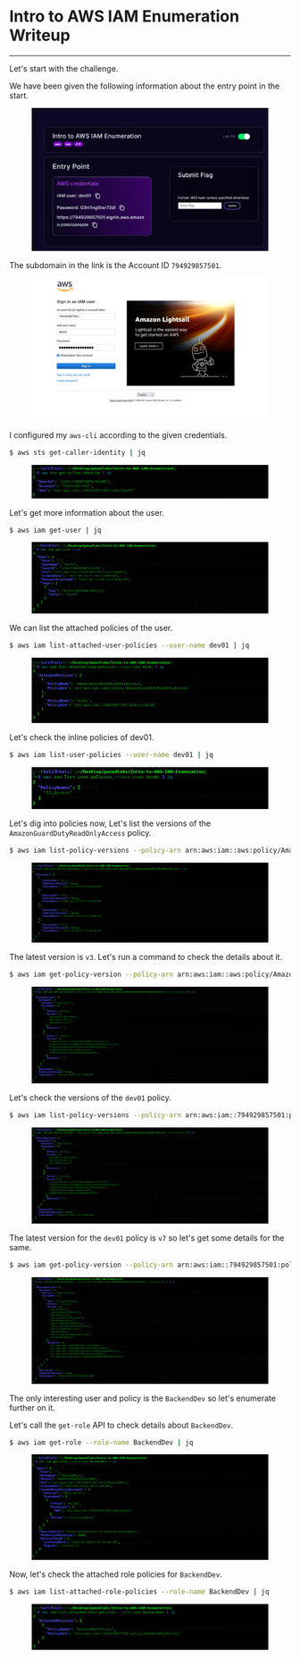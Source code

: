 # Intro to AWS IAM Enumeration Writeup

<hr/>

Let's start with the challenge.

We have been given the following information about the entry point in the start.
<figure><img src="../src/Intro-to-AWS-IAM-Enumeration/entry.png" alt="Information about the entry point."></figure>

The subdomain in the link is the Account ID `794929857501`.
<figure><img src="../src/Intro-to-AWS-IAM-Enumeration/1.png" alt="Logging in to the AWS Console."></figure>

I configured my `aws-cli` according to the given credentials.
```sh
$ aws sts get-caller-identity | jq
```

<figure><img src="../src/Intro-to-AWS-IAM-Enumeration/2.png" alt="Checking the user in aws-cli."></figure>

Let's get more information about the user.
```sh
$ aws iam get-user | jq
```

<figure><img src="../src/Intro-to-AWS-IAM-Enumeration/3.png" alt="Enumerating about the IAM user."></figure>

We can list the attached policies of the user.
```sh
$ aws iam list-attached-user-policies --user-name dev01 | jq
```
<figure><img src="../src/Intro-to-AWS-IAM-Enumeration/4.png" alt="Attached user policies of dev01."></figure>

Let's check the inline policies of dev01.
```sh
$ aws iam list-user-policies --user-name dev01 | jq
```

<figure><img src="../src/Intro-to-AWS-IAM-Enumeration/5.png" alt="Inline policies of dev01."></figure>

Let's dig into policies now, Let's list the versions of the `AmazonGuardDutyReadOnlyAccess` policy.
```sh
$ aws iam list-policy-versions --policy-arn arn:aws:iam::aws:policy/AmazonGuardDutyReadOnlyAccess | jq
```

<figure><img src="../src/Intro-to-AWS-IAM-Enumeration/6.png" alt="Listing the version of GuardDuty policy."></figure>

The latest version is `v3`. Let's run a command to check the details about it.
```sh
$ aws iam get-policy-version --policy-arn arn:aws:iam::aws:policy/AmazonGuardDutyReadOnlyAccess --version-id v3 | jq
```

<figure><img src="../src/Intro-to-AWS-IAM-Enumeration/7.png" alt="Version details about the GuardDuty Policy."></figure>

Let's check the versions of the `dev01` policy.

```sh
$ aws iam list-policy-versions --policy-arn arn:aws:iam::794929857501:policy/dev01 | jq
```

<figure><img src="../src/Intro-to-AWS-IAM-Enumeration/8.png" alt="Listing the version of dev01 policies."></figure>

The latest version for the `dev01` policy is `v7` so let's get some details for the same.

```sh
$ aws iam get-policy-version --policy-arn arn:aws:iam::794929857501:policy/dev01 --version-id v7 | jq 
```

<figure><img src="../src/Intro-to-AWS-IAM-Enumeration/9.png" alt="Version details about dev01 latest policy."></figure>

The only interesting user and policy is the `BackendDev` so let's enumerate further on it.

Let's call the `get-role` API to check details about `BackendDev`.
```sh
$ aws iam get-role --role-name BackendDev | jq
```
<figure><img src="../src/Intro-to-AWS-IAM-Enumeration/11.png" alt="Calling the get-role API to enumerate for BackendDev."></figure>

Now, let's check the attached role policies for `BackendDev`.

```sh
$ aws iam list-attached-role-policies --role-name BackendDev | jq
```

<figure><img src="../src/Intro-to-AWS-IAM-Enumeration/10.png" alt="Listing attached role policies for BackendDev."></figure>

